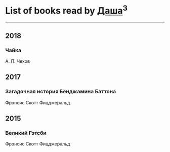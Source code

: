 # List of books read by [Даша](https://my.mail.ru/bk/forget.me.now/)<sup>3</sup>
---

## 2018

### Чайка
А. П. Чехов



## 2017

### Загадочная история Бенджамина Баттона
Фрэнсис Скотт Фицджеральд



## 2015

### Великий Гэтсби
Фрэнсис Скотт Фицджеральд




